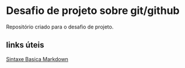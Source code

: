 # Desafio de projeto sobre git/github
Repositório criado para o desafio de projeto.
## links úteis
[Sintaxe Basica Markdown](https://www.markdownguide.org/basic-syntax/)
